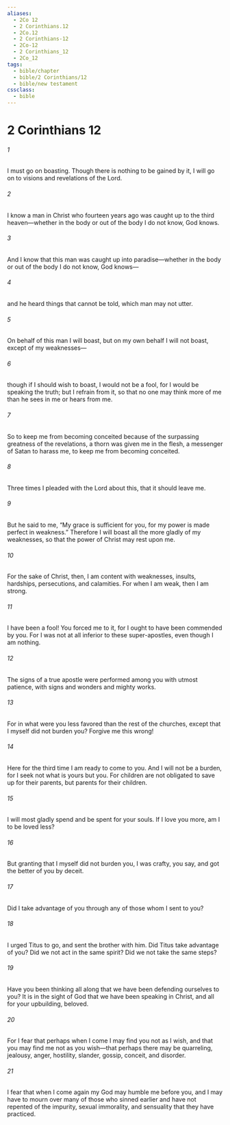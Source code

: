 ```yaml
---
aliases:
  - 2Co 12
  - 2 Corinthians.12
  - 2Co.12
  - 2 Corinthians-12
  - 2Co-12
  - 2 Corinthians_12
  - 2Co_12
tags:
  - bible/chapter
  - bible/2 Corinthians/12
  - bible/new testament
cssclass:
  - bible
---
```


# 2 Corinthians 12

###### 1
I must go on boasting. Though there is nothing to be gained by it, I will go on to visions and revelations of the Lord.
###### 2
I know a man in Christ who fourteen years ago was caught up to the third heaven—whether in the body or out of the body I do not know, God knows.
###### 3
And I know that this man was caught up into paradise—whether in the body or out of the body I do not know, God knows—
###### 4
and he heard things that cannot be told, which man may not utter.
###### 5
On behalf of this man I will boast, but on my own behalf I will not boast, except of my weaknesses—
###### 6
though if I should wish to boast, I would not be a fool, for I would be speaking the truth; but I refrain from it, so that no one may think more of me than he sees in me or hears from me.
###### 7
So to keep me from becoming conceited because of the surpassing greatness of the revelations, a thorn was given me in the flesh, a messenger of Satan to harass me, to keep me from becoming conceited.
###### 8
Three times I pleaded with the Lord about this, that it should leave me.
###### 9
But he said to me, “My grace is sufficient for you, for my power is made perfect in weakness.” Therefore I will boast all the more gladly of my weaknesses, so that the power of Christ may rest upon me.
###### 10
For the sake of Christ, then, I am content with weaknesses, insults, hardships, persecutions, and calamities. For when I am weak, then I am strong.
###### 11
I have been a fool! You forced me to it, for I ought to have been commended by you. For I was not at all inferior to these super-apostles, even though I am nothing.
###### 12
The signs of a true apostle were performed among you with utmost patience, with signs and wonders and mighty works.
###### 13
For in what were you less favored than the rest of the churches, except that I myself did not burden you? Forgive me this wrong!
###### 14
Here for the third time I am ready to come to you. And I will not be a burden, for I seek not what is yours but you. For children are not obligated to save up for their parents, but parents for their children.
###### 15
I will most gladly spend and be spent for your souls. If I love you more, am I to be loved less?
###### 16
But granting that I myself did not burden you, I was crafty, you say, and got the better of you by deceit.
###### 17
Did I take advantage of you through any of those whom I sent to you?
###### 18
I urged Titus to go, and sent the brother with him. Did Titus take advantage of you? Did we not act in the same spirit? Did we not take the same steps?
###### 19
Have you been thinking all along that we have been defending ourselves to you? It is in the sight of God that we have been speaking in Christ, and all for your upbuilding, beloved.
###### 20
For I fear that perhaps when I come I may find you not as I wish, and that you may find me not as you wish—that perhaps there may be quarreling, jealousy, anger, hostility, slander, gossip, conceit, and disorder.
###### 21
I fear that when I come again my God may humble me before you, and I may have to mourn over many of those who sinned earlier and have not repented of the impurity, sexual immorality, and sensuality that they have practiced.



